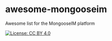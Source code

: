 # awesome-mongooseim
Awesome list for the MongooseIM platform

[![License: CC BY 4.0](https://img.shields.io/badge/License-CC%20BY-lightgrey.svg)](http://creativecommons.org/licenses/by/4.0/)
